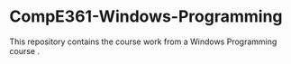 # CompE361-Windows-Programming
This repository contains the course work from a Windows Programming course .

